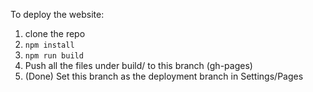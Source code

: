 To deploy the website:

1. clone the repo
2. ```npm install```
3. ```npm run build```
4. Push all the files under build/ to this branch (gh-pages)
5. (Done) Set this branch as the deployment branch in Settings/Pages
